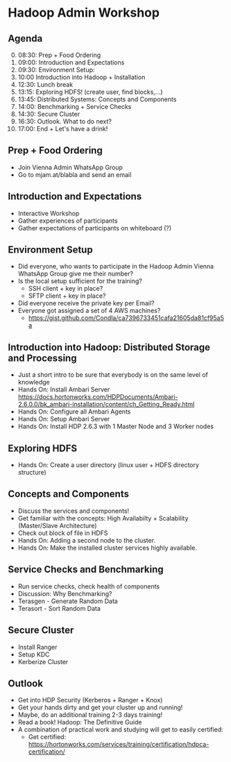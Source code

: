 # Hadoop Admin Workshop

## Agenda

0. 08:30: Prep + Food Ordering
0. 09:00: Introduction and Expectations
0. 09:30: Environment Setup:
0. 10:00 Introduction into Hadoop + Installation
0. 12:30: Lunch break
0. 13:15: Exploring HDFS! (create user, find blocks,...)
0. 13:45: Distributed Systems: Concepts and Components
0. 14:00: Benchmarking + Service Checks
0. 14:30: Secure Cluster
0. 16:30: Outlook. What to do next?
0. 17:00: End + Let's have a drink!

## Prep + Food Ordering

* Join Vienna Admin WhatsApp Group
* Go to mjam.at/blabla and send an email

## Introduction and Expectations
* Interactive Workshop
* Gather experiences of participants
* Gather expectations of participants on whiteboard (?)

## Environment Setup
* Did everyone, who wants to participate in the Hadoop Admin Vienna WhatsApp Group give me their number?
* Is the local setup sufficient for the training?
  * SSH client + key in place?
  * SFTP client + key in place?
* Did everyone receive the private key per Email?
* Everyone got assigned a set of 4 AWS machines?
  * https://gist.github.com/Condla/ca7396733451cafa21605da81cf95a5a

## Introduction into Hadoop: Distributed Storage and Processing

* Just a short intro to be sure that everybody is on the same level of knowledge
* Hands On: Install Ambari Server
https://docs.hortonworks.com/HDPDocuments/Ambari-2.6.0.0/bk_ambari-installation/content/ch_Getting_Ready.html
* Hands On: Configure all Ambari Agents
* Hands On: Setup Ambari Server
* Hands On: Install HDP 2.6.3 with 1 Master Node and 3 Worker nodes

## Exploring HDFS
* Hands On: Create a user directory (linux user + HDFS directory structure)

## Concepts and Components

* Discuss the services and components!
* Get familiar with the concepts: High Availabilty + Scalability (Master/Slave Architecture)
* Check out block of file in HDFS
* Hands On: Adding a second node to the cluster.
* Hands On: Make the installed cluster services highly available.

## Service Checks and Benchmarking

* Run service checks, check health of components
* Discussion: Why Benchmarking?
* Terasgen - Generate Random Data
* Terasort - Sort Random Data

## Secure Cluster

* Install Ranger
* Setup KDC
* Kerberize Cluster

## Outlook

* Get into HDP Security (Kerberos + Ranger + Knox)
* Get your hands dirty and get your cluster up and running!
* Maybe, do an additional training 2-3 days training!
* Read a book! Hadoop: The Definitive Guide
* A combination of practical work and studying will get to easily certified:
  * Get certified: https://hortonworks.com/services/training/certification/hdpca-certification/
